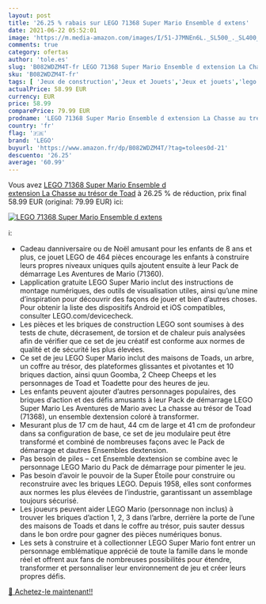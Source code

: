 ```yaml
---
layout: post
title: '26.25 % rabais sur LEGO 71368 Super Mario Ensemble d extens'
date: 2021-06-22 05:52:01
image: 'https://m.media-amazon.com/images/I/51-J7MNEn6L._SL500_._SL400_.jpg'
comments: true
category: ofertas
author: 'tole.es'
slug: 'B082WDZM4T-fr LEGO 71368 Super Mario Ensemble d extension La Chasse au...'
sku: 'B082WDZM4T-fr'
tags: [ 'Jeux de construction','Jeux et Jouets','Jeux et jouets','lego', ]
actualPrice: 58.99 EUR
currency: EUR
price: 58.99
comparePrice: 79.99 EUR
prodname: 'LEGO 71368 Super Mario Ensemble d extension La Chasse au trésor de Toad'
country: 'fr'
flag: '🇫🇷'
brand: 'LEGO'
buyurl: 'https://www.amazon.fr/dp/B082WDZM4T/?tag=tolees0d-21'
descuento: '26.25'
average: '60.99'
---
```


Vous avez [LEGO 71368 Super Mario Ensemble d extension La Chasse au trésor de Toad](https://www.amazon.fr/dp/B082WDZM4T/?tag=tolees0d-21)  à  26.25 % de réduction, prix final  58.99 EUR (original: 79.99 EUR) ici:

[![LEGO 71368 Super Mario Ensemble d extens](https://m.media-amazon.com/images/I/51-J7MNEn6L._SL500_._SL400_.jpg)](https://www.amazon.fr/dp/B082WDZM4T/?tag=tolees0d-21)

ℹ️:

- Cadeau danniversaire ou de Noël amusant pour les enfants de 8 ans et plus, ce jouet LEGO de 464 pièces encourage les enfants à construire leurs propres niveaux uniques quils ajoutent ensuite à leur Pack de démarrage Les Aventures de Mario (71360).
- Lapplication gratuite LEGO Super Mario inclut des instructions de montage numériques, des outils de visualisation utiles, ainsi qu’une mine d’inspiration pour découvrir des façons de jouer et bien d’autres choses. Pour obtenir la liste des dispositifs Android et iOS compatibles, consulter LEGO.com/devicecheck.
- Les pièces et les briques de construction LEGO sont soumises à des tests de chute, décrasement, de torsion et de chaleur puis analysées afin de vérifier que ce set de jeu créatif est conforme aux normes de qualité et de sécurité les plus élevées.
- Ce set de jeu LEGO Super Mario inclut des maisons de Toads, un arbre, un coffre au trésor, des plateformes glissantes et pivotantes et 10 briques daction, ainsi quun Goomba, 2 Cheep Cheeps et les personnages de Toad et Toadette pour des heures de jeu.
- Les enfants peuvent ajouter d’autres personnages populaires, des briques d’action et des défis amusants à leur Pack de démarrage LEGO Super Mario Les Aventures de Mario avec La chasse au trésor de Toad (71368), un ensemble dextension coloré à transformer.
- Mesurant plus de 17 cm de haut, 44 cm de large et 41 cm de profondeur dans sa configuration de base, ce set de jeu modulaire peut être transformé et combiné de nombreuses façons avec le Pack de démarrage et dautres Ensembles dextension.
- Pas besoin de piles – cet Ensemble dextension se combine avec le personnage LEGO Mario du Pack de démarrage pour pimenter le jeu.
- Pas besoin d’avoir le pouvoir de la Super Étoile pour construire ou reconstruire avec les briques LEGO. Depuis 1958, elles sont conformes aux normes les plus élevées de l’industrie, garantissant un assemblage toujours sécurisé.
- Les joueurs peuvent aider LEGO Mario (personnage non inclus) à trouver les briques d’action 1, 2, 3 dans l’arbre, derrière la porte de l’une des maisons de Toads et dans le coffre au trésor, puis sauter dessus dans le bon ordre pour gagner des pièces numériques bonus.
- Les sets à construire et à collectionner LEGO Super Mario font entrer un personnage emblématique apprécié de toute la famille dans le monde réel et offrent aux fans de nombreuses possibilités pour étendre, transformer et personnaliser leur environnement de jeu et créer leurs propres défis.

[🛒 Achetez-le maintenant!!](https://www.amazon.fr/dp/B082WDZM4T/?tag=tolees0d-21)
